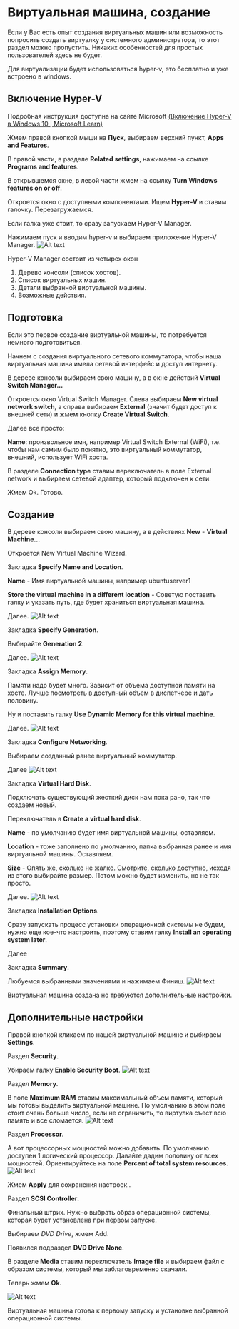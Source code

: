 # Виртуальная машина, создание

Если у Вас есть опыт создания виртуальных машин или возможность попросить создать виртуалку у системного администратора, то этот раздел можно пропустить. Никаких особенностей для простых пользователей здесь не будет.

Для виртуализации будет использоваться hyper-v, это бесплатно и уже встроено в windows.

## Включение Hyper-V
Подробная инструкция доступна на сайте Microsoft [(Включение Hyper-V в Windows 10 | Microsoft Learn)](https://learn.microsoft.com/ru-ru/virtualization/hyper-v-on-windows/quick-start/enable-hyper-v#enable-the-hyper-v-role-through-settings)

Жмем правой кнопкой мыши на **Пуск**, выбираем верхний пункт, **Apps and Features**.

В правой части, в разделе **Related settings**, нажимаем на ссылке **Programs and features**.

В открывшемся окне, в левой части жмем на ссылку **Turn Windows features on or off**.

Откроется окно с доступными компонентами. Ищем **Hyper-V** и ставим галочку. Перезагружаемся.

Если галка уже стоит, то сразу запускаем Hyper-V Manager.

Нажимаем пуск и вводим hyper-v и выбираем приложение Hyper-V Manager.
![Alt text](images/VM-Hyper-V-Manager.png)

Hyper-V Manager состоит из четырех окон

1. Дерево консоли (список хостов).
1. Список виртуальных машин.
1. Детали выбранной виртуальной машины.
1. Возможные действия.

## Подготовка

Если это первое создание виртуальной машины, то потребуется немного подготовиться.

Начнем с создания виртуального сетевого коммутатора, чтобы наша виртуальная машина имела сетевой интерфейс и доступ интернету.

В дереве консоли выбираем свою машину, а в окне действий **Virtual Switch Manager...**

Откроется окно Virtual Switch Manager. Слева выбираем **New virtual network switch**, а справа выбираем **External** (значит будет доступ к внешней сети) и жмем кнопку **Create Virtual Switch**.

Далее все просто:

**Name**: произвольное имя, например Virtual Switch External (WiFi), т.е. чтобы нам самим было понятно, это виртуальный коммутатор, внешний, использует WiFi хоста.

В разделе **Connection type** ставим переключатель в поле External network и выбираем сетевой адаптер, который подключен к сети.

Жмем Ok. Готово.

## Создание

В дереве консоли выбираем свою машину, а в действиях **New** - **Virtual Machine...**

Откроется New Virtual Machine Wizard.

Закладка **Specify Name and Location**.

**Name** - Имя виртуальной машины, например ubuntuserver1

**Store the virtual machine in a different location** - Советую поставить галку и указать путь, где будет храниться виртуальная машина.

Далее.
![Alt text](images/VM-Hyper-V-Wizard-Specify-Name-and-Location.png)

Закладка **Specify Generation**.

Выбирайте **Generation 2**.

Далее.
![Alt text](images/VM-Hyper-V-Wizard-Specify-Generation.png)

Закладка **Assign Memory**.

Памяти надо будет много. Зависит от объема доступной памяти на хосте. Лучше посмотреть в доступный объем в диспетчере и дать половину.

Ну и поставить галку **Use Dynamic Memory for this virtual machine**.

Далее.
![Alt text](images/VM-Hyper-V-Wizard-Assign-Memory.png)

Закладка **Configure Networking**.

Выбираем созданный ранее виртуальный коммутатор.

Далее
![Alt text](images/VM-Hyper-V-Wizard-Configure-Networking.png)

Закладка **Virtual Hard Disk**.

Подключать существующий жесткий диск нам пока рано, так что создаем новый.

Переключатель в **Create a virtual hard disk**.

**Name** - по умолчанию будет имя виртуальной машины, оставляем.

**Location** - тоже заполнено по умолчанию, папка выбранная ранее и имя виртуальной машины. Оставляем.

**Size** - Опять же, сколько не жалко. Смотрите, сколько доступно, исходя из этого выбирайте размер. Потом можно будет изменить, но не так просто.

Далее.
![Alt text](images/VM-Hyper-V-Wizard-Connect-Virtual-Hard-Disk.png)

Закладка **Installation Options**.

Сразу запускать процесс установки операционной системы не будем, нужно еще кое-что настроить, поэтому ставим галку **Install an operating system later**.

Далее

Закладка **Summary**.

Любуемся выбранными значениями и нажимаем Финиш.
![Alt text](images/VM-Hyper-V-Wizard-Completing.png)

Виртуальная машина создана но требуются дополнительные настройки.

## Дополнительные настройки

Правой кнопкой кликаем по нашей виртуальной машине и выбираем **Settings**.

Раздел **Security**.

Убираем галку **Enable Security Boot**.
![Alt text](images/VM-Hyper-V-Settings-Security.png)

Раздел **Memory**.

В поле **Maximum RAM** ставим максимальный объем памяти, который мы готовы выделить виртуальной машине. По умолчанию в этом поле стоит очень больше число, если не ограничить, то виртулка съест всю память и все сломается.
![Alt text](images/VM-Hyper-V-Settings-Memory.png)

Раздел **Processor**.

А вот процессорных мощностей можно добавить. По умолчанию доступен 1 логический процессор. Давайте дадим половину от всех мощностей. Ориентируйтесь на поле **Percent of total system resources**.
![Alt text](images/VM-Hyper-V-Settings-Processor.png)

Жмем **Apply** для сохранения настроек..

Раздел **SCSI Controller**.

Финальный штрих. Нужно выбрать образ операционной системы, которая будет установлена при первом запуске.

Выбираем *DVD Drive*, жмем Add.

Появился подраздел **DVD Drive None**. 

В разделе **Media** ставим переключатель **Image file** и выбираем файл с образом системы, который мы заблаговременно скачали.

Теперь жмем **Ok**.

![Alt text](images/VM-Hyper-V-Settings-dvd-image.png)

 

Виртуальная машина готова к первому запуску и установке выбранной операционной системы.